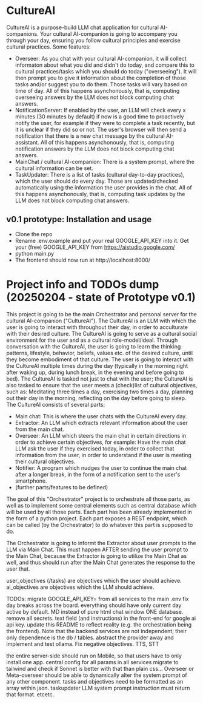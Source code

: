 # CultureAI

CultureAI is a purpose-build LLM chat application for cultural AI-companions. Your cultural AI-companion is going to accompany you through your day, ensuring you follow cultural principles and exercise cultural practices. Some features:
- Overseer: As you chat with your cultural AI-companion, it will collect informaton about what you did and didn't do today, and compare this to cultural practices/tasks which you should do today ("overseeing"). It will then prompt you to give it information about the completion of those tasks and/or suggest you to do them. Those tasks will vary based on time of day. All of this happens asynchonously, that is, computing overseeing answers by the LLM does not block computing chat answers.
- NotificationServer: If enabled by the user, an LLM will check every x minutes (30 minutes by default) if now is a good time to proactively notify the user, for example if they were to complete a task recently, but it is unclear if they did so or not. The user's browser will then send a notification that there is a new chat message by the cultural AI-assistant. All of this happens asynchonously, that is, computing notification answers by the LLM does not block computing chat answers.
- MainChat / cultural AI-companion: There is a system prompt, where the cultural information can be set.
- TaskUpdater: There is a list of tasks (cultural day-to-day practices), which the user should do every day. Those are updated/checked automatically using the information the user provides in the chat. All of this happens asynchonously, that is, computing task updates by the LLM does not block computing chat answers.


## v0.1 prototype: Installation and usage
- Clone the repo
- Rename .env.example and put your real GOOGLE_API_KEY into it. Get your (free) GOOGLE_API_KEY from https://aistudio.google.com/
- python main.py
- The frontend should now run at http://localhost:8000/



# Project info and TODOs dump (20250204 - state of Prototype v0.1)
This project is going to be the main Orchestrator and personal server for the cultural AI-companion ("CultureAI").
The CultureAI is an LLM with which the user is going to interact with throughout their day, in order to acculturate with their desired culture. The CultureAI is going to serve as a cultural social environment for the user and as a cultural role-model/ideal. Through conversation with the CultureAI, the user is going to learn the thinking patterns, lifestyle, behavior, beliefs, values etc. of the desired culture, until they become embodiment of that culture. The user is going to interact with the CultureAI multiple times during the day (typically in the morning right after waking up, during lunch break, in the evening and before going to bed).
The CultureAI is tasked not just to chat with the user; the CultureAI is also tasked to ensure that the user meets a (check)list of cultural objectives, such as: Meditating three times a day, exercising two times a day, planning out their day in the morning, reflecting on the day before going to sleep.
The CultureAI consists of several parts:
- Main chat: This is where the user chats with the CultureAI every day.
- Extractor: An LLM which extracts relevant information about the user from the main chat.
- Overseer: An LLM which steers the main chat in certain directions in order to achieve certain objectives, for example: Have the main chat LLM ask the user if they exercised today, in order to collect that information from the user, in order to understand if the user is meeting their cultural objectives.
- Notifier: A program which nudges the user to continue the main chat after a longer break, in the form of a notification sent to the user's smartphone.
- (further parts/features to be defined)

The goal of this "Orchestrator" project is to orchestrate all those parts, as well as to implement some central elements such as central database which will be used by all those parts. 
Each part has been already implemented in the form of a python project. Each part exposes a REST endpoint, which can be called (by the Orchestrator) to do whatever this part is supposed to do.

The Orchestrator is going to informt the Extractor about user prompts to the LLM via Main Chat. This must happen AFTER sending the user prompt to the Main Chat, because the Extractor is going to utilize the Main Chat as well, and thus should run after the Main Chat generates the response to the user that.

user_objectives (/tasks) are objectives which the user should achieve.
ai_objectives are objectives which the LLM should achieve.

TODOs:
migrate GOOGLE_API_KEY= from all services to the main .env
fix day breaks across the board. everything should have only current day active by default.
MD instead of pure html chat window
ONE database.
remove all secrets. text field (and instructions) in the front-end for google ai api key.
update this README to reflect reality (e.g. the orchestration being the frontend). Note that the backend services are not independent; their only dependence is the db / tables.
abstract the provider away and implement and test ollama.
Fix negative objectives.
TTS, STT

the entire server-side should run on Mobile, so that users have to only install one app.
central config for all params in all services
migrate to tailwind and check if Sonnet is better with that than plain css...
Overseer or Meta-overseer should be able to dynamically alter the system prompt of any other component.
tasks and objectives need to be formatted as an array within json. taskupdater LLM system prompt instruction must return that format. etcetc.
